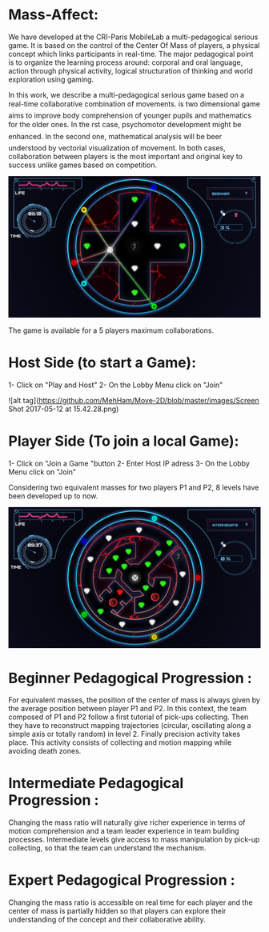 # Mass-Affect:
We have developed at the CRI-Paris MobileLab a multi-pedagogical serious game. It is based on the control of the Center Of Mass of players, a physical concept which links participants in real-time. The major pedagogical point is to organize the learning process around: corporal and oral language, action through physical activity, logical structuration of thinking and world exploration using gaming.

In this work, we describe a multi-pedagogical serious game based
on a real-time collaborative combination of movements. is two dimensional game aims to improve body comprehension of younger
pupils and mathematics for the older ones. In the rst case, psychomotor development might be enhanced. In the second one,
mathematical analysis will be beer understood by vectorial visualization of movement. In both cases, collaboration between players
is the most important and original key to success unlike games
based on competition.


![alt tag](https://github.com/MehHam/Move-2D/blob/master/images/ImageCDM.png) 

The game is available for a 5 players maximum collaborations. 

# Host Side (to start a Game):
1- Click on "Play and Host"
2- On the Lobby Menu click on "Join"

![alt tag](https://github.com/MehHam/Move-2D/blob/master/images/Screen Shot 2017-05-12 at 15.42.28.png)

# Player Side (To join a local Game):
1- Click on "Join a Game "button
2- Enter Host IP adress
3- On the Lobby Menu click on "Join"

Considering two equivalent masses for two players P1 and P2, 8 levels have been developed up to now.

![alt tag](https://github.com/MehHam/Move-2D/blob/master/images/level11.png) 

# Beginner Pedagogical Progression :
For equivalent masses, the position of the center of mass is always given by the average position between player P1 and P2. In this context, the team composed of P1 and P2 follow a first tutorial of pick-ups collecting. Then they have to reconstruct mapping trajectories (circular, oscillating along a simple axis or totally random) in level 2. Finally precision activity takes place. This activity consists of collecting and motion mapping while avoiding death zones. 

# Intermediate Pedagogical Progression :
Changing the mass ratio will naturally give richer experience in terms of motion comprehension and a team leader experience in team building processes. Intermediate levels give access to mass manipulation by pick-up collecting, so that the team can understand the mechanism.

# Expert Pedagogical Progression :
Changing the mass ratio is accessible on real time for each player and the center of mass is partially hidden so that players can explore their understanding of the concept and their collaborative ability.  

